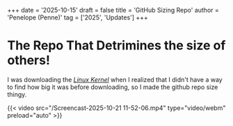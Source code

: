 +++
date = '2025-10-15'
draft = false
title = 'GitHub Sizing Repo'
author = 'Penelope (Penne)'
tag = ['2025', 'Updates']
+++

# The Repo That Detrimines the size of others!

I was downloading the [*Linux Kernel*](https://github.com/torvalds/linux) when I realized that I didn't have a way to find how big it was before downloading, so I made the github repo size thingy.

 {{< video src="/Screencast-2025-10-21 11-52-06.mp4" type="video/webm" preload="auto" >}}